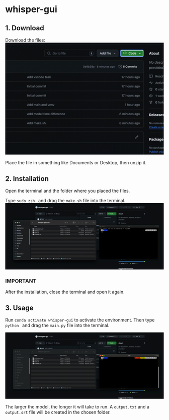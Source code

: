 # whisper-gui

## 1. Download

Download the files:
![Download](./1download.gif)

Place the file in something like Documents or Desktop, then unzip it.

## 2. Installation

Open the terminal and the folder where you placed the files.

Type `sudo zsh ` and drag the `make.sh` file into the terminal.
![Install](./2make.gif)

### IMPORTANT
After the installation, close the terminal and open it again.

## 3. Usage

Run `conda activate whisper-gui` to activate the environment.
Then type `python ` and drag the `main.py` file into the terminal.

![Usage](./3use.gif)

The larger the model, the longer it will take to run. A `output.txt` and a `output.srt` file will be created in the chosen folder.